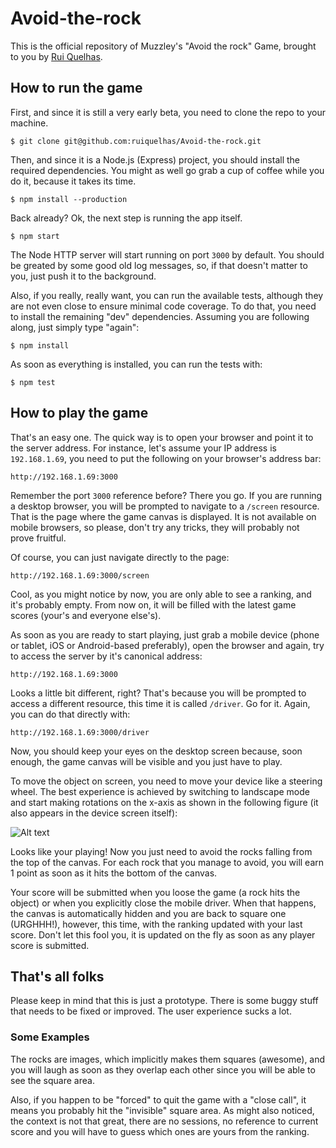 Avoid-the-rock
==============

This is the official repository of Muzzley's "Avoid the rock" Game, brought to you by
[Rui Quelhas](https://twitter.com/ruiquelhas).

How to run the game
-------------------

First, and since it is still a very early beta, you need to clone the repo to your machine.

    $ git clone git@github.com:ruiquelhas/Avoid-the-rock.git

Then, and since it is a Node.js (Express) project, you should install the required dependencies. You might as well
go grab a cup of coffee while you do it, because it takes its time.

    $ npm install --production

Back already? Ok, the next step is running the app itself.

    $ npm start

The Node HTTP server will start running on port `3000` by default. You should be greated by some good old log messages,
so, if that doesn't matter to you, just push it to the background.

Also, if you really, really want, you can run the available tests, although they are not even close to ensure minimal
code coverage. To do that, you need to install the remaining "dev" dependencies. Assuming you are following along, just 
simply type "again":

    $ npm install
    
As soon as everything is installed, you can run the tests with:

    $ npm test


How to play the game
--------------------

That's an easy one. The quick way is to open your browser and point it to the server address. For instance, let's
assume your IP address is `192.168.1.69`, you need to put the following on your browser's address bar:

    http://192.168.1.69:3000

Remember the port `3000` reference before? There you go. If you are running a desktop browser, you will be prompted to
navigate to a `/screen` resource. That is the page where the game canvas is displayed. It is not available on mobile
browsers, so please, don't try any tricks, they will probably not prove fruitful.

Of course, you can just navigate directly to the page:

    http://192.168.1.69:3000/screen

Cool, as you might notice by now, you are only able to see a ranking, and it's probably empty. From now on, it will be
filled with the latest game scores (your's and everyone else's).

As soon as you are ready to start playing, just grab a mobile device (phone or tablet, iOS or Android-based preferably),
open the browser and again, try to access the server by it's canonical address:

    http://192.168.1.69:3000

Looks a little bit different, right? That's because you will be prompted to access a different resource, this time it
is called `/driver`. Go for it. Again, you can do that directly with:

    http://192.168.1.69:3000/driver

Now, you should keep your eyes on the desktop screen because, soon enough, the game canvas will be visible and you
just have to play.

To move the object on screen, you need to move your device like a steering wheel. The best experience is achieved
by switching to landscape mode and start making rotations on the x-axis as shown in the following figure (it also
appears in the device screen itself):

![Alt text](https://dl.dropboxusercontent.com/u/903081/alpha.png "Alpha Rotation")

Looks like your playing! Now you just need to avoid the rocks falling from the top of the canvas. For each rock that
you manage to avoid, you will earn 1 point as soon as it hits the bottom of the canvas.

Your score will be submitted when you loose the game (a rock hits the object) or when you explicitly close the mobile
driver. When that happens, the canvas is automatically hidden and you are back to square one (URGHHH!), however, this
time, with the ranking updated with your last score. Don't let this fool you, it is updated on the fly as soon as any
player score is submitted.

That's all folks
----------------

Please keep in mind that this is just a prototype. There is some buggy stuff that needs to be fixed or improved. The
user experience sucks a lot.

### Some Examples

The rocks are images, which implicitly makes them squares (awesome), and you will laugh as soon as they overlap each
other since you will be able to see the square area.

Also, if you happen to be "forced" to quit the game with a "close call", it means you probably hit the "invisible"
square area. As might also noticed, the context is not that great, there are no sessions, no reference to current
score and you will have to guess which ones are yours from the ranking.
